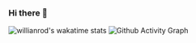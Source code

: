 ### Hi there 👋

<!--
**kebciSofiane/kebciSofiane** is a ✨ _special_ ✨ repository because its `README.md` (this file) appears on your GitHub profile.

Here are some ideas to get you started:

- 🔭 I’m currently working on ...
- 🌱 I’m currently learning ...
- 👯 I’m looking to collaborate on ...
- 🤔 I’m looking for help with ...
- 💬 Ask me about ...
- 📫 How to reach me: ...
- 😄 Pronouns: ...
- ⚡ Fun fact: ...
-->
![willianrod's wakatime stats](https://github-readme-stats.vercel.app/api/wakatime?username=kebciSofiane&show_icons=true&theme=theme_name)
![Github Activity Graph](https://activity-graph.herokuapp.com/graph?username=kebciSofiane)
